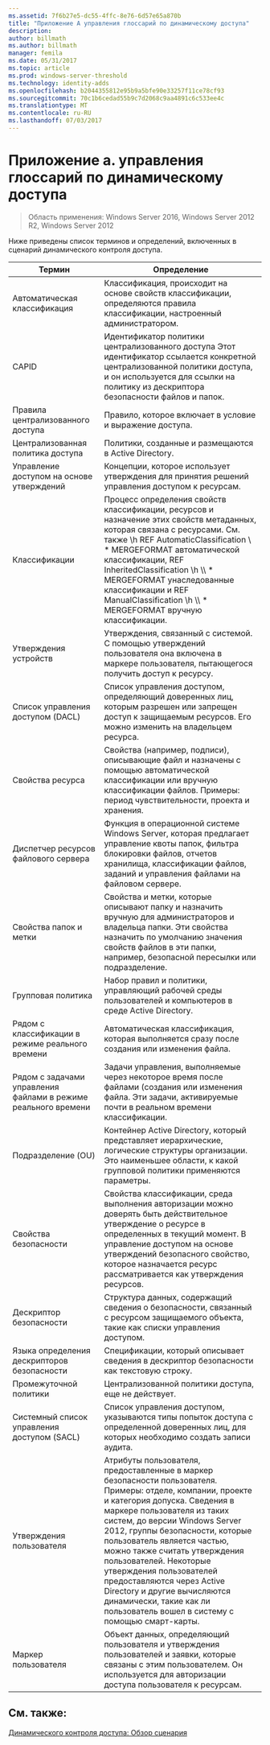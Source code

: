 ```yaml
---
ms.assetid: 7f6b27e5-dc55-4ffc-8e76-6d57e65a870b
title: "Приложение А управления глоссарий по динамическому доступа"
description: 
author: billmath
ms.author: billmath
manager: femila
ms.date: 05/31/2017
ms.topic: article
ms.prod: windows-server-threshold
ms.technology: identity-adds
ms.openlocfilehash: b2044355812e95b9a5bfe90e33257f11ce78cf93
ms.sourcegitcommit: 70c1b6cedad55b9c7d2068c9aa4891c6c533ee4c
ms.translationtype: MT
ms.contentlocale: ru-RU
ms.lasthandoff: 07/03/2017
---
```

# <a name="appendix-a-dynamic-access-control-glossary"></a>Приложение a. управления глоссарий по динамическому доступа

>Область применения: Windows Server 2016, Windows Server 2012 R2, Windows Server 2012

Ниже приведены список терминов и определений, включенных в сценарий динамического контроля доступа.  
  
|Термин|Определение|  
|--------|--------------|  
|Автоматическая классификация|Классификация, происходит на основе свойств классификации, определяются правила классификации, настроенный администратором.|  
|CAPID|Идентификатор политики централизованного доступа Этот идентификатор ссылается конкретной централизованной политики доступа, и он используется для ссылки на политику из дескриптора безопасности файлов и папок.|  
|Правила централизованного доступа|Правило, которое включает в условие и выражение доступа.|  
|Централизованная политика доступа|Политики, созданные и размещаются в Active Directory.|  
|Управление доступом на основе утверждений|Концепции, которое использует утверждения для принятия решений управления доступом к ресурсам.|  
|Классификации|Процесс определения свойств классификации, ресурсов и назначение этих свойств метаданных, которая связана с ресурсами. См. также \h REF AutomaticClassification \\ * MERGEFORMAT автоматической классификации, REF InheritedClassification \h \\\ * MERGEFORMAT унаследованные классификации и REF ManualClassification \h \\\ * MERGEFORMAT вручную классификации.|  
|Утверждения устройств|Утверждения, связанный с системой.  С помощью утверждений пользователя она включена в маркере пользователя, пытающегося получить доступ к ресурсу.|  
|Список управления доступом (DACL)|Список управления доступом, определяющий доверенных лиц, которым разрешен или запрещен доступ к защищаемым ресурсов. Его можно изменить на владельцем ресурса.|  
|Свойства ресурса|Свойства (например, подписи), описывающие файл и назначены с помощью автоматической классификации или вручную классификации файлов. Примеры: период чувствительности, проекта и хранения.|  
|Диспетчер ресурсов файлового сервера|Функция в операционной системе Windows Server, которая предлагает управление квоты папок, фильтра блокировки файлов, отчетов хранилища, классификации файлов, заданий и управления файлами на файловом сервере.|  
|Свойства папок и метки|Свойства и метки, которые описывают папку и назначить вручную для администраторов и владельца папки. Эти свойства назначить по умолчанию значения свойств файлов в эти папки, например, безопасной пересылки или подразделение.|  
|Групповая политика|Набор правил и политики, управляющий рабочей среды пользователей и компьютеров в среде Active Directory.|  
|Рядом с классификации в режиме реального времени|Автоматическая классификация, которая выполняется сразу после создания или изменения файла.|  
|Рядом с задачами управления файлами в режиме реального времени|Задачи управления, выполняемые через некоторое время после файлами (создания или изменения файла. Эти задачи, активируемые почти в реальном времени классификации.|  
|Подразделение (OU)|Контейнер Active Directory, который представляет иерархические, логические структуры организации. Это наименьшее области, к какой групповой политики применяются параметры.|  
|Свойства безопасности|Свойства классификации, среда выполнения авторизации можно доверять быть действительное утверждение о ресурсе в определенных в текущий момент. В управление доступом на основе утверждений безопасного свойство, которое назначается ресурс рассматривается как утверждения ресурсов.|  
|Дескриптор безопасности|Структура данных, содержащий сведения о безопасности, связанный с ресурсом защищаемого объекта, такие как списки управления доступом.|  
|Языка определения дескрипторов безопасности|Спецификации, который описывает сведения в дескриптор безопасности как текстовую строку.|  
|Промежуточной политики|Централизованной политики доступа, еще не действует.|  
|Системный список управления доступом (SACL)|Список управления доступом, указываются типы попыток доступа с определенной доверенных лиц, для которых необходимо создать записи аудита.|  
|Утверждения пользователя|Атрибуты пользователя, предоставленные в маркер безопасности пользователя. Примеры: отделе, компании, проекте и категория допуска.  Сведения в маркере пользователя из таких систем, до версии Windows Server 2012, группы безопасности, которые пользователь является частью, можно также считать утверждения пользователей. Некоторые утверждения пользователей предоставляются через Active Directory и другие вычисляются динамически, такие как ли пользователь вошел в систему с помощью смарт-карты.|  
|Маркер пользователя|Объект данных, определяющий пользователя и утверждения пользователей и заявки, которые связаны с этим пользователем. Он используется для авторизации доступа пользователя к ресурсам.|  
  
## <a name="see-also"></a>См. также:  
[Динамического контроля доступа: Обзор сценария](Dynamic-Access-Control--Scenario-Overview.md)  
  


